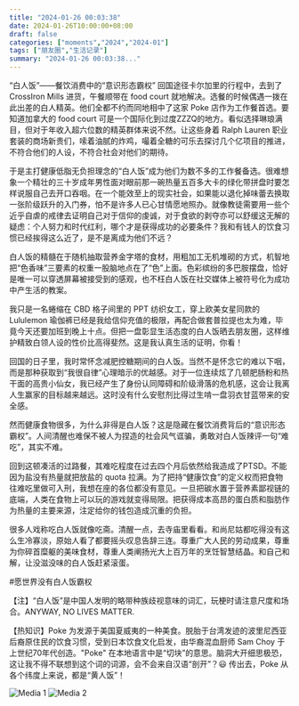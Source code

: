 ```yaml
---
title: "2024-01-26 00:03:38"
date: 2024-01-26T10:00:00+08:00
draft: false
categories: ["moments","2024","2024-01"]
tags: ["朋友圈","生活记录"]
summary: "2024-01-26 00:03:38..."
---
```


“白人饭”——餐饮消费中的“意识形态霸权”
​
回国途径卡尔加里的行程中，去到了 CrossIron Mills 进货，午餐顺带在 food court 就地解决。选餐的时候偶遇一拨在此出差的白人精英。他们全都不约而同地相中了这家 Poke 店作为工作餐首选。要知道加拿大的 food court 可是一个国际化到过度ZZZQ的地方。看似选择琳琅满目，但对于年收入超六位数的精英群体来说不然。让这些身着 Ralph Lauren 职业套装的商场新贵们，嗦着油腻的炸鸡，嘬着全糖的可乐去探讨几个亿项目的推进，不符合他们的人设，不符合社会对他们的期待。

于是主打健康低脂无负担理念的“白人饭”成为他们为数不多的工作餐备选。很难想象一个精壮的三十岁成年男性面对眼前那一碗热量五百多大卡的绿化带拼盘时要怎样说服自己去开口吞咽。在一个能效至上的现实社会，如果能以退化掉味蕾去换取一张阶级跃升的入门券，怕不是许多人已心甘情愿地照办。就像教徒需要用一些个近乎自虐的戒律去证明自己对于信仰的虔诚，对于食欲的剥夺亦可以舒缓这无解的疑虑：个人努力和时代红利，哪个才是获得成功的必要条件？我和有钱人的饮食习惯已经挨得这么近了，是不是离成为他们不远？

白人饭的精髓在于随机抽取营养金字塔的食材，用粗加工无机堆砌的方式，机智地把“色香味”三要素的权重一股脑地点在了“色”上面。色彩缤纷的多巴胺摆盘，恰好是唯一可以穿透屏幕被接受到的感观，也不枉白人饭在社交媒体上被符号化为成功中产生活的教案。

我只是一名蜷缩在 CBD 格子间里的 PPT 纺织女工，穿上欧美女星同款的 Lululemon 瑜伽裤已经是我给信仰充值的极限，再配合做套普拉提也太为难，毕竟今天还要加班到晚上十点。但把一盘彰显生活态度的白人饭晒去朋友圈，这样维护精致白领人设的性价比高得斐然。这是我认真生活的证明，你看！

回国的日子里，我时常怀念减肥控糖期间的白人饭。当然不是怀念它的难以下咽，而是那种获取到“我很自律”心理暗示的优越感。对于一位连续炫了几顿肥肠粉和热干面的高贵小仙女，我已经产生了身份认同障碍和阶级滑落的危机感，这会让我离人生赢家的目标越来越远。这时没有什么安慰剂比得过生啃一盘羽衣甘蓝带来的安全感。

然而健康食物很多，为什么非得是白人饭？这是隐藏在餐饮消费背后的“意识形态霸权”。人间清醒也难保不被人为捏造的社会风气诓骗，勇敢对白人饭辣评一句“难吃”，其实不难。

回到这顿凑活的过路餐，其难吃程度在过去四个月后依然给我造成了PTSD。不能因为盐没有热量就把放盐的 quota 拉满。为了把持“健康饮食”的定义权而把食物往难吃里做可入刑，我想在座的各位都没有意见。一旦把碳水置于营养素鄙视链的底端，人类在食物上可以玩的游戏就变得局限。把获得成本高昂的蛋白质和脂肪作为热量的主要来源，注定给你的钱包造成沉重的负担。

很多人戏称吃白人饭就像吃斋。清醒一点，去寺庙里看看。和尚尼姑都吃得没有这么生冷寡淡，原始人看了都要摇头叹息告辞三连。尊重广大人民的劳动成果，尊重为你碎首糜躯的美味食材，尊重人类阐扬光大上百万年的烹饪智慧结晶。和自己和解，让没滋没味的白人饭赶紧滚蛋。

#愿世界没有白人饭霸权

【注】“白人饭”是中国人发明的略带种族歧视意味的词汇，玩梗时请注意尺度和场合。ANYWAY, NO LIVES MATTER.

【热知识】Poke 为发源于美国夏威夷的一种美食。脱胎于台湾发迹的波里尼西亚后裔原住民的饮食习惯，受到日本饮食文化启发，由华裔混血厨师 Sam Choy 于上世纪70年代创造。"Poke" 在本地语言中是“切块”的意思。脑洞大开细思极恐，这让我不得不联想到这个词的词源，会不会来自汉语“剖开”？😃 传出去，Poke 从各个纬度上来说，都是“黄人饭”！
​

![Media 1](/Moments/photos/2024-01-26/202401260003380.jpg)
![Media 2](/Moments/photos/2024-01-26/202401260003381.jpg)

